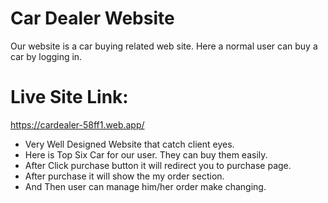 
# Car Dealer Website

Our website is a car buying related web site. Here a normal user can buy a car by logging in.

# Live Site Link: 
https://cardealer-58ff1.web.app/


* Very Well Designed Website that catch client eyes.
* Here is Top Six Car for our user. They can buy them easily.
* After Click purchase button it will redirect you to purchase page.
* After purchase it will show the my order section.
* And Then user can manage him/her order make changing.
